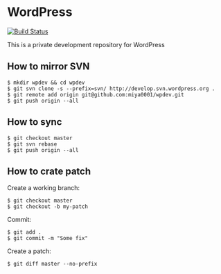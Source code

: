 # WordPress

[![Build Status](https://travis-ci.org/miya0001/wpdev.svg?branch=doc)](https://travis-ci.org/miya0001/wpdev)

This is a private development repository for WordPress

## How to mirror SVN

```
$ mkdir wpdev && cd wpdev
$ git svn clone -s --prefix=svn/ http://develop.svn.wordpress.org .
$ git remote add origin git@github.com:miya0001/wpdev.git
$ git push origin --all
```

## How to sync

```
$ git checkout master
$ git svn rebase
$ git push origin --all
```

## How to crate patch

Create a working branch:

```
$ git checkout master
$ git checkout -b my-patch
```

Commit:

```
$ git add .
$ git commit -m "Some fix"
```

Create a patch:

```
$ git diff master --no-prefix
```